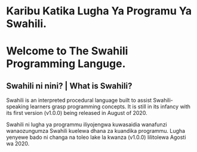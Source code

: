 # Karibu Katika Lugha Ya Programu Ya Swahili.

# Welcome to The Swahili Programming Languge.

## Swahili ni nini? | What is Swahili?

Swahili is an interpreted procedural language built to assist Swahili-speaking learners grasp programming concepts. It is still in its infancy with its first version (v1.0.0) being released in August of 2020.

Swahili ni lugha ya programmu iliyojengwa kuwasaidia wanafunzi wanaozungumza Swahili kuelewa dhana za kuandika programmu. Lugha yenyewe bado ni changa na toleo lake la kwanza (v1.0.0) lilitolewa Agosti wa 2020.
